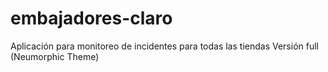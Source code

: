 # embajadores-claro
Aplicación para monitoreo de incidentes para todas las tiendas
Versión full (Neumorphic Theme)
